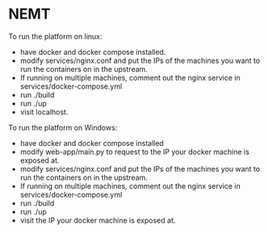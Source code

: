 # NEMT

To run the platform on linux:
- have docker and docker compose installed.
- modify services/nginx.conf and put the IPs of the machines you want to run the containers on in the upstream.
- If running on multiple machines, comment out the nginx service in services/docker-compose.yml
- run ./build
- run ./up
- visit localhost.

To run the platform on Windows:
- have docker and docker compose installed
- modify web-app/main.py to request to the IP your docker machine is exposed at.
- modify services/nginx.conf and put the IPs of the machines you want to run the containers on in the upstream.
- If running on multiple machines, comment out the nginx service in services/docker-compose.yml
- run ./build
- run ./up
- visit the IP your docker machine is exposed at.